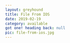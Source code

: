 ```yaml
---
layout: greyhound
title: File From IOS
date: 2019-02-19
category: available
got one! heading back: null
pic: file-from-ios.jpg
---
```


